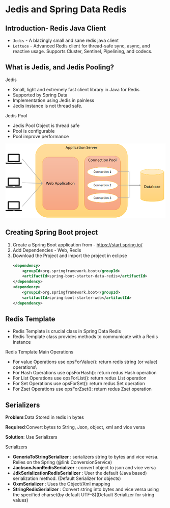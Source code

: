 # Jedis and Spring Data Redis

## Introduction- Redis Java Client 

* `Jedis` - A blazingly small and sane redis java client
* `Lettuce` - Advanced Redis client for thread-safe sync, async, and reactive usage. Supports Cluster, Sentinel, Pipelining, and codecs.
## What is Jedis, and Jedis Pooling?

Jedis
* Small, light and extremely fast client library in Java for Redis 
* Supported by Spring Data
* Implementation using Jedis in painless
* Jedis instance is not thread safe.

Jedis Pool
* Jedis Pool Object is thread safe
* Pool is configurable 
* Pool improve performance

![Jedis Pool Architecture](img/Jedis_Pooling.png)

## Creating Spring Boot project

1. Create a Spring Boot application from - https://start.spring.io/
2. Add Dependencies - Web, Redis
3. Download the Project and import the project in eclipse
    ```xml
    <dependency>
        <groupId>org.springframework.boot</groupId>
        <artifactId>spring-boot-starter-data-redis</artifactId>
    </dependency>
    <dependency>
        <groupId>org.springframework.boot</groupId>
        <artifactId>spring-boot-starter-web</artifactId>
    </dependency>
    ```


## Redis Template

* Redis Template is crucial class in Spring Data Redis
* Redis Template class provides methods to communicate with a Redis instance

Redis Template Main Operations
* For value Operations use opsForValue(): return redis string (or value) operations\
* For Hash Operations use opsForHash(): return redus Hash operation
* For List Operations use opsForList(): return redus List operation
* For Set Operations use opsForSet(): return redus Set operation
* For Zset Operations use opsForZset(): return redus Zset operation


## Serializers

**Problem**:Data Stored in redis in bytes

**Required**:Convert bytes to String, Json, object, xml and vice versa

**Solution**: Use Serializers

Serializers

* **GeneriaToStringSerializer** : serializers string to bytes and vice versa. Relies on the Spring (@link ConversionService)
* **JacksonJsonRedisSerializer** : convert object to json and vice versa
* **JdkSerializationRedisSerializer** : User the default (Java based) serialization method. (Default Serializer for objects)
* **OxmSerializer** : Uses the Object/Xml mapping
* **StringRedisSerializer** : Convert string into bytes and vice versa using the specified charset(by default UTF-8)(Default Serializer for string values)